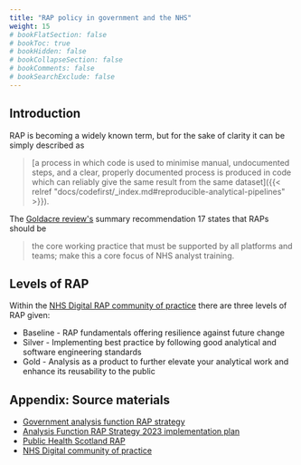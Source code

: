 ```yaml
---
title: "RAP policy in government and the NHS"
weight: 15
# bookFlatSection: false
# bookToc: true
# bookHidden: false
# bookCollapseSection: false
# bookComments: false
# bookSearchExclude: false
---
```


## Introduction

RAP is becoming a widely known term, but for the sake of clarity it can be simply described as

> [a process in which code is used to minimise manual, undocumented steps, and a clear, properly documented process is produced in code which can reliably give the same result from the same dataset]({{< relref "docs/codefirst/_index.md#reproducible-analytical-pipelines" >}}).

The [Goldacre review's](https://www.gov.uk/government/publications/better-broader-safer-using-health-data-for-research-and-analysis) summary recommendation 17 states that RAPs should be

> the core working practice that must be supported by all platforms and teams; make this a core focus of NHS analyst training.

## Levels of RAP

Within the [NHS Digital RAP community of practice](https://nhsdigital.github.io/rap-community-of-practice/introduction_to_RAP/levels_of_RAP/) there are three levels of RAP given:

* Baseline - RAP fundamentals offering resilience against future change
* Silver - Implementing best practice by following good analytical and software engineering standards
* Gold - Analysis as a product to further elevate your analytical work and enhance its reusability to the public


## Appendix: Source materials

* [Government analysis function RAP strategy](https://analysisfunction.civilservice.gov.uk/policy-store/reproducible-analytical-pipelines-strategy/)
* [Analysis Function RAP Strategy 2023 implementation plan](https://www.ons.gov.uk/aboutus/whatwedo/programmesandprojects/analysisfunctionrapstrategy2023implementationplan)
* [Public Health Scotland RAP](https://www.isdscotland.org/About-ISD/Methodologies/_docs/Reproducible_Analytical_Pipelines_paper_v1.4.pdf)
* [NHS Digital community of practice](https://nhsdigital.github.io/rap-community-of-practice/)